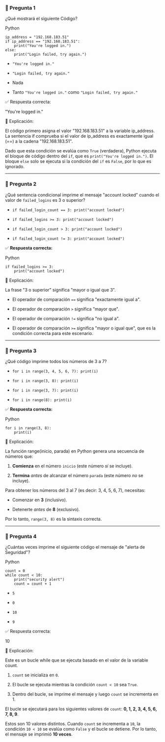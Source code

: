 
### 🧠 Pregunta 1

¿Qué mostrará el siguiente Código?

Python

```
ip_address = "192.168.183.51"
if ip_address == "192.168.183.51":
    print("You're logged in.")
else:
    print("Login failed, try again.")
```

- `"You're logged in."`
    
- `"Login failed, try again."`
    
- Nada
    
- Tanto `"You're logged in."` como `"Login failed, try again."`
    

✅ Respuesta correcta:

"You're logged in."

📘 Explicación:

El código primero asigna el valor "192.168.183.51" a la variable ip_address. La sentencia if comprueba si el valor de ip_address es exactamente igual (==) a la cadena "192.168.183.51".

Dado que esta condición se evalúa como `True` (verdadera), Python ejecuta el bloque de código dentro del `if`, que es `print("You're logged in.")`. El bloque `else` solo se ejecuta si la condición del `if` es `False`, por lo que es ignorado.

---

### 🧠 Pregunta 2

¿Qué sentencia condicional imprime el mensaje "account locked" cuando el valor de `failed_logins` es 3 o superior?

- `if failed_login_count == 3: print("account locked")`
    
- `if failed_logins >= 3: print("account locked")`
    
- `if failed_login_count > 3: print("account locked")`
    
- `if failed_login_count != 3: print("account locked")`
    

✅ **Respuesta correcta:**

Python

```
if failed_logins >= 3:
    print("account locked")
```

📘 Explicación:

La frase "3 o superior" significa "mayor o igual que 3".

- El operador de comparación `==` significa "exactamente igual a".
    
- El operador de comparación `>` significa "mayor que".
    
- El operador de comparación `!=` significa "no igual a".
    
- El operador de comparación `>=` significa "mayor o igual que", que es la condición correcta para este escenario.
    

---

### 🧠 Pregunta 3

¿Qué código imprime todos los números de 3 a 7?

- `for i in range(3, 4, 5, 6, 7): print(i)`
    
- `for i in range(3, 8): print(i)`
    
- `for i in range(3, 7): print(i)`
    
- `for i in range(8): print(i)`
    

✅ **Respuesta correcta:**

Python

```
for i in range(3, 8):
    print(i)
```

📘 Explicación:

La función range(inicio, parada) en Python genera una secuencia de números que:

1. **Comienza** en el número `inicio` (este número _sí_ se incluye).
    
2. **Termina** _antes_ de alcanzar el número `parada` (este número _no_ se incluye).
    

Para obtener los números del 3 al 7 (es decir: 3, 4, 5, 6, 7), necesitas:

- Comenzar en **3** (inclusivo).
    
- Detenerte _antes_ de **8** (exclusivo).
    

Por lo tanto, `range(3, 8)` es la sintaxis correcta.

---

### 🧠 Pregunta 4

¿Cuántas veces imprime el siguiente código el mensaje de "alerta de Seguridad"?

Python

```
count = 0
while count < 10:
    print("security alert")
    count = count + 1
```

- `5`
    
- `0`
    
- `10`
    
- `9`
    

✅ Respuesta correcta:

10

📘 Explicación:

Este es un bucle while que se ejecuta basado en el valor de la variable count.

1. `count` se inicializa en `0`.
    
2. El bucle se ejecuta mientras la condición `count < 10` sea `True`.
    
3. Dentro del bucle, se imprime el mensaje y luego `count` se incrementa en 1.
    

El bucle se ejecutará para los siguientes valores de `count`: **0, 1, 2, 3, 4, 5, 6, 7, 8, 9**.

Estos son 10 valores distintos. Cuando `count` se incrementa a `10`, la condición `10 < 10` se evalúa como `False` y el bucle se detiene. Por lo tanto, el mensaje se imprimió **10 veces**.
